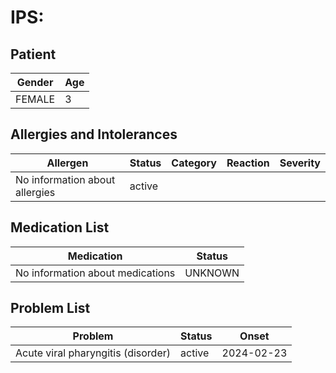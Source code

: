 # IPS:

## Patient

|Gender|Age|
|---|---|
|FEMALE|3|

## Allergies and Intolerances

|Allergen|Status|Category|Reaction|Severity|
|---|---|---|---|---|
|No information about allergies|active||||

## Medication List

|Medication|Status|
|---|---|
|No information about medications|UNKNOWN|

## Problem List

|Problem|Status|Onset|
|---|---|---|
|Acute viral pharyngitis (disorder)|active|2024-02-23|
